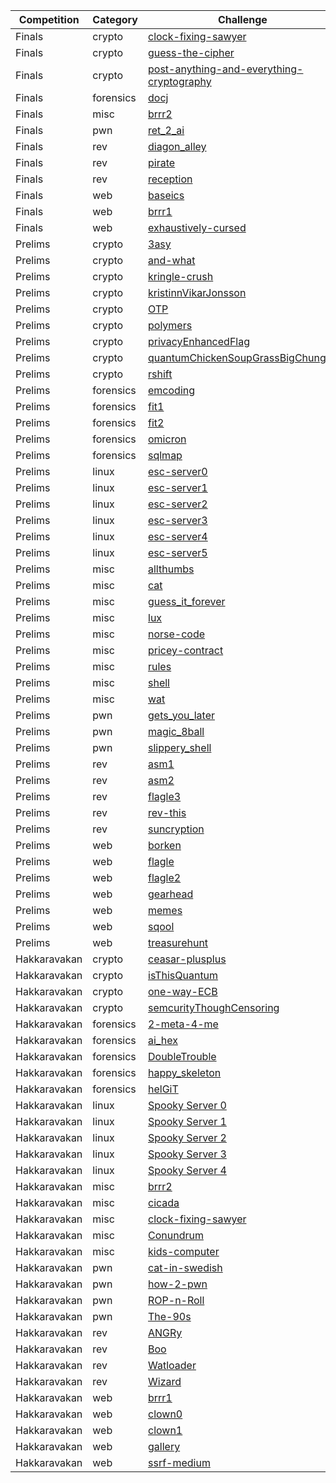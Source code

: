 |Competition|Category |Challenge                   |Author             |
|-----------|---------|----------------------------|-------------------|
|Finals     |crypto   |[clock-fixing-sawyer](./Finals/crypto/clock-fixing-sawyer)|hjalti             |
|Finals     |crypto   |[guess-the-cipher](./Finals/crypto/guess-the-cipher)|hjalti             |
|Finals     |crypto   |[post-anything-and-everything-cryptography](./Finals/crypto/post-anything-and-everything-cryptography)|nielsing           |
|Finals     |forensics|[docj](./Finals/forensics/docj)|hjalti             |
|Finals     |misc     |[brrr2](./Finals/misc/brrr2)|hjalti             |
|Finals     |pwn      |[ret_2_ai](./Finals/pwn/ret_2_ai)|nielsing           |
|Finals     |rev      |[diagon_alley](./Finals/rev/diagon_alley)|heidar             |
|Finals     |rev      |[pirate](./Finals/rev/pirate)|heidar             |
|Finals     |rev      |[reception](./Finals/rev/reception)|heidar             |
|Finals     |web      |[baseics](./Finals/web/baseics)|hjalti             |
|Finals     |web      |[brrr1](./Finals/web/brrr1)|hjalti             |
|Finals     |web      |[exhaustively-cursed](./Finals/web/exhaustively-cursed)|nielsing           |
|Prelims    |crypto   |[3asy](./Prelims/crypto/3asy)|RaptorJesus        |
|Prelims    |crypto   |[and-what](./Prelims/crypto/and-what)|hjalti             |
|Prelims    |crypto   |[kringle-crush](./Prelims/crypto/kringle-crush)|hjalti             |
|Prelims    |crypto   |[kristinnVikarJonsson](./Prelims/crypto/kristinnVikarJonsson)|RaptorJesus        |
|Prelims    |crypto   |[OTP](./Prelims/crypto/OTP)|RaptorJesus        |
|Prelims    |crypto   |[polymers](./Prelims/crypto/polymers)|RaptorJesus        |
|Prelims    |crypto   |[privacyEnhancedFlag](./Prelims/crypto/privacyEnhancedFlag)|RaptorJesus        |
|Prelims    |crypto   |[quantumChickenSoupGrassBigChungus](./Prelims/crypto/quantumChickenSoupGrassBigChungus)|RaptorJesus        |
|Prelims    |crypto   |[rshift](./Prelims/crypto/rshift)|hjalti             |
|Prelims    |forensics|[emcoding](./Prelims/forensics/emcoding)|nielsing           |
|Prelims    |forensics|[fit1](./Prelims/forensics/fit1)|hjalti             |
|Prelims    |forensics|[fit2](./Prelims/forensics/fit2)|hjalti             |
|Prelims    |forensics|[omicron](./Prelims/forensics/omicron)|nielsing           |
|Prelims    |forensics|[sqlmap](./Prelims/forensics/sqlmap)|hjalti             |
|Prelims    |linux    |[esc-server0](./Prelims/linux/esc-server0)|hjalti             |
|Prelims    |linux    |[esc-server1](./Prelims/linux/esc-server1)|hjalti             |
|Prelims    |linux    |[esc-server2](./Prelims/linux/esc-server2)|hjalti             |
|Prelims    |linux    |[esc-server3](./Prelims/linux/esc-server3)|hjalti             |
|Prelims    |linux    |[esc-server4](./Prelims/linux/esc-server4)|hjalti             |
|Prelims    |linux    |[esc-server5](./Prelims/linux/esc-server5)|hjalti             |
|Prelims    |misc     |[allthumbs](./Prelims/misc/allthumbs)|hjalti             |
|Prelims    |misc     |[cat](./Prelims/misc/cat)|hjalti             |
|Prelims    |misc     |[guess_it_forever](./Prelims/misc/guess_it_forever)|Samúel             |
|Prelims    |misc     |[lux](./Prelims/misc/lux)|KristinnVikarJ     |
|Prelims    |misc     |[norse-code](./Prelims/misc/norse-code)|hjalti             |
|Prelims    |misc     |[pricey-contract](./Prelims/misc/pricey-contract)|KristinnVikarJ     |
|Prelims    |misc     |[rules](./Prelims/misc/rules)|Unknown            |
|Prelims    |misc     |[shell](./Prelims/misc/shell)|hjalti             |
|Prelims    |misc     |[wat](./Prelims/misc/wat)|hjalti             |
|Prelims    |pwn      |[gets_you_later](./Prelims/pwn/gets_you_later)|elvar333           |
|Prelims    |pwn      |[magic_8ball](./Prelims/pwn/magic_8ball)|elvar333           |
|Prelims    |pwn      |[slippery_shell](./Prelims/pwn/slippery_shell)|elvar333           |
|Prelims    |rev      |[asm1](./Prelims/rev/asm1)|nielsing           |
|Prelims    |rev      |[asm2](./Prelims/rev/asm2)|nielsing           |
|Prelims    |rev      |[flagle3](./Prelims/rev/flagle3)|KristinnVikarJ     |
|Prelims    |rev      |[rev-this](./Prelims/rev/rev-this)|nielsing           |
|Prelims    |rev      |[suncryption](./Prelims/rev/suncryption)|nielsing           |
|Prelims    |web      |[borken](./Prelims/web/borken)|hjalti             |
|Prelims    |web      |[flagle](./Prelims/web/flagle)|KristinnVikarJ     |
|Prelims    |web      |[flagle2](./Prelims/web/flagle2)|KristinnVikarJ     |
|Prelims    |web      |[gearhead](./Prelims/web/gearhead)|hjalti             |
|Prelims    |web      |[memes](./Prelims/web/memes)|hjalti             |
|Prelims    |web      |[sqool](./Prelims/web/sqool)|hjalti             |
|Prelims    |web      |[treasurehunt](./Prelims/web/treasurehunt)|hjalti             |
|Hakkaravakan|crypto   |[ceasar-plusplus](./Hakkaravakan/crypto/ceasar-plusplus)|GlacierSG          |
|Hakkaravakan|crypto   |[isThisQuantum](./Hakkaravakan/crypto/isThisQuantum)|RaptorJesus        |
|Hakkaravakan|crypto   |[one-way-ECB](./Hakkaravakan/crypto/one-way-ECB)|GlacierSG          |
|Hakkaravakan|crypto   |[semcurityThoughCensoring](./Hakkaravakan/crypto/semcurityThoughCensoring)|RaptorJesus        |
|Hakkaravakan|forensics|[2-meta-4-me](./Hakkaravakan/forensics/2-meta-4-me)|Brynjar Örn        |
|Hakkaravakan|forensics|[ai_hex](./Hakkaravakan/forensics/ai_hex)|Brynjar Örn        |
|Hakkaravakan|forensics|[DoubleTrouble](./Hakkaravakan/forensics/DoubleTrouble)|Brynjar Örn        |
|Hakkaravakan|forensics|[happy_skeleton](./Hakkaravakan/forensics/happy_skeleton)|GlacierSG          |
|Hakkaravakan|forensics|[helGiT](./Hakkaravakan/forensics/helGiT)|hexliath           |
|Hakkaravakan|linux    |[Spooky Server 0](./Hakkaravakan/linux/Spooky_Server_0)|nielsing/hjalti    |
|Hakkaravakan|linux    |[Spooky Server 1](./Hakkaravakan/linux/Spooky_Server_1)|nielsing/hjalti    |
|Hakkaravakan|linux    |[Spooky Server 2](./Hakkaravakan/linux/Spooky_Server_2)|nielsing/hjalti    |
|Hakkaravakan|linux    |[Spooky Server 3](./Hakkaravakan/linux/Spooky_Server_3)|nielsing/hjalti    |
|Hakkaravakan|linux    |[Spooky Server 4](./Hakkaravakan/linux/Spooky_Server_4)|nielsing/hjalti    |
|Hakkaravakan|misc     |[brrr2](./Hakkaravakan/misc/brrr2)|hjalti             |
|Hakkaravakan|misc     |[cicada](./Hakkaravakan/misc/cicada)|GlacierSG          |
|Hakkaravakan|misc     |[clock-fixing-sawyer](./Hakkaravakan/misc/clock-fixing-sawyer)|hjalti             |
|Hakkaravakan|misc     |[Conundrum](./Hakkaravakan/misc/Conundrum)|ZeroCooL           |
|Hakkaravakan|misc     |[kids-computer](./Hakkaravakan/misc/kids-computer)|hexliath           |
|Hakkaravakan|pwn      |[cat-in-swedish](./Hakkaravakan/pwn/cat-in-swedish)|nielsing           |
|Hakkaravakan|pwn      |[how-2-pwn](./Hakkaravakan/pwn/how-2-pwn)|elvar333           |
|Hakkaravakan|pwn      |[ROP-n-Roll](./Hakkaravakan/pwn/ROP-n-Roll)|ZeroCooL           |
|Hakkaravakan|pwn      |[The-90s](./Hakkaravakan/pwn/The-90s)|ZeroCooL           |
|Hakkaravakan|rev      |[ANGRy](./Hakkaravakan/rev/ANGRy)|ZeroCooL           |
|Hakkaravakan|rev      |[Boo](./Hakkaravakan/rev/Boo)|ZeroCooL           |
|Hakkaravakan|rev      |[Watloader](./Hakkaravakan/rev/Watloader)|ZeroCooL           |
|Hakkaravakan|rev      |[Wizard](./Hakkaravakan/rev/Wizard)|ZeroCooL           |
|Hakkaravakan|web      |[brrr1](./Finals/web/brrr1)|hjalti             |
|Hakkaravakan|web      |[clown0](./Hakkaravakan/web/clown0)|nielsing           |
|Hakkaravakan|web      |[clown1](./Hakkaravakan/web/clown1)|nielsing           |
|Hakkaravakan|web      |[gallery](./Hakkaravakan/web/gallery)|elvar333           |
|Hakkaravakan|web      |[ssrf-medium](./Hakkaravakan/web/ssrf-medium)|hexliath           |
